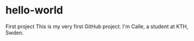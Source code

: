 # hello-world
First project
This is my very first GitHub project.
I'm Calle, a student at KTH, Swden.

